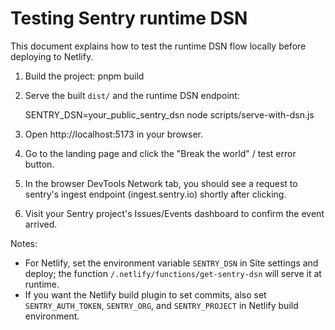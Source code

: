 # Testing Sentry runtime DSN

This document explains how to test the runtime DSN flow locally before deploying to Netlify.

1. Build the project:
   pnpm build

2. Serve the built `dist/` and the runtime DSN endpoint:

   SENTRY_DSN=your_public_sentry_dsn node scripts/serve-with-dsn.js

3. Open http://localhost:5173 in your browser.

4. Go to the landing page and click the "Break the world" / test error button.

5. In the browser DevTools Network tab, you should see a request to sentry's ingest endpoint (ingest.sentry.io) shortly after clicking.

6. Visit your Sentry project's Issues/Events dashboard to confirm the event arrived.

Notes:

- For Netlify, set the environment variable `SENTRY_DSN` in Site settings and deploy; the function `/.netlify/functions/get-sentry-dsn` will serve it at runtime.
- If you want the Netlify build plugin to set commits, also set `SENTRY_AUTH_TOKEN`, `SENTRY_ORG`, and `SENTRY_PROJECT` in Netlify build environment.
